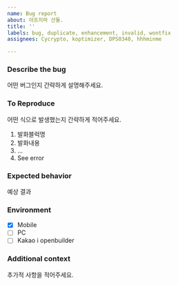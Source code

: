 ```yaml
---
name: Bug report
about: 아프지마 산돌.
title: ''
labels: bug, duplicate, enhancement, invalid, wontfix
assignees: Cycrypto, koptimizer, DPS0340, hhhminme

---
```


### Describe the bug
어떤 버그인지 간략하게 설명해주세요.

### To Reproduce
어떤 식으로 발생했는지 간략하게 적어주세요.

1. 발화블럭명
2. 발화내용
3. ...
4. See error

### Expected behavior
예상 결과

### Environment
- [x] Mobile
- [ ] PC
- [ ] Kakao i openbuilder

### Additional context
추가적 사항을 적어주세요.
